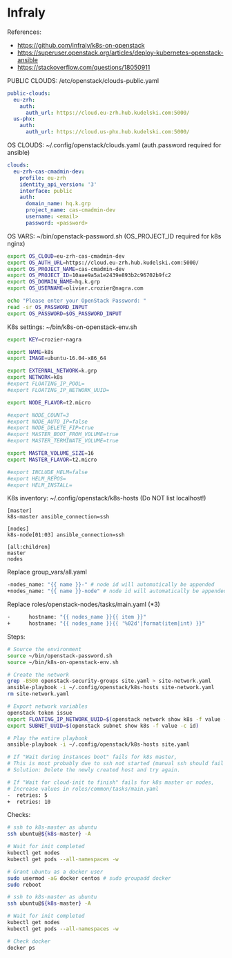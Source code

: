 # Infraly

References:
- https://github.com/infraly/k8s-on-openstack
- https://superuser.openstack.org/articles/deploy-kubernetes-openstack-ansible
- https://stackoverflow.com/questions/18050911

PUBLIC CLOUDS: /etc/openstack/clouds-public.yaml
```yaml
public-clouds:
  eu-zrh:
    auth:
      auth_url: https://cloud.eu-zrh.hub.kudelski.com:5000/
  us-phx:
    auth:
      auth_url: https://cloud.us-phx.hub.kudelski.com:5000/
```

OS CLOUDS: ~/.config/openstack/clouds.yaml (auth.password required for ansible)
```yaml
clouds:
  eu-zrh-cas-cmadmin-dev:
    profile: eu-zrh
    identity_api_version: '3'
    interface: public
    auth:
      domain_name: hq.k.grp
      project_name: cas-cmadmin-dev
      username: <email>
      password: <password>
```

OS VARS: ~/bin/openstack-password.sh (OS_PROJECT_ID required for k8s nginx)
```bash
export OS_CLOUD=eu-zrh-cas-cmadmin-dev
export OS_AUTH_URL=https://cloud.eu-zrh.hub.kudelski.com:5000/
export OS_PROJECT_NAME=cas-cmadmin-dev
export OS_PROJECT_ID=10aae9a5a1e2439e893b2c96702b9fc2
export OS_DOMAIN_NAME=hq.k.grp
export OS_USERNAME=olivier.crozier@nagra.com

echo "Please enter your OpenStack Password: "
read -sr OS_PASSWORD_INPUT
export OS_PASSWORD=$OS_PASSWORD_INPUT
```

K8s settings: ~/bin/k8s-on-openstack-env.sh
```bash
export KEY=crozier-nagra

export NAME=k8s
export IMAGE=ubuntu-16.04-x86_64

export EXTERNAL_NETWORK=k.grp
export NETWORK=k8s
#export FLOATING_IP_POOL=
#export FLOATING_IP_NETWORK_UUID=

export NODE_FLAVOR=t2.micro

#export NODE_COUNT=3
#export NODE_AUTO_IP=false
#export NODE_DELETE_FIP=true
#export MASTER_BOOT_FROM_VOLUME=true
#export MASTER_TERMINATE_VOLUME=true

export MASTER_VOLUME_SIZE=16
export MASTER_FLAVOR=t2.micro

#export INCLUDE_HELM=false
#export HELM_REPOS=
#export HELM_INSTALL=
```

K8s inventory: ~/.config/openstack/k8s-hosts (Do NOT list localhost!)
```
[master]
k8s-master ansible_connection=ssh

[nodes]
k8s-node[01:03] ansible_connection=ssh

[all:children]
master
nodes
```

Replace group_vars/all.yaml
```bash
-nodes_name: "{{ name }}-" # node id will automatically be appended
+nodes_name: "{{ name }}-node" # node id will automatically be appended
```

Replace roles/openstack-nodes/tasks/main.yaml (*3)
```bash
-      hostname: "{{ nodes_name }}{{ item }}"
+      hostname: "{{ nodes_name }}{{ '%02d'|format(item|int) }}"
```

Steps:
```bash
# Source the environment
source ~/bin/openstack-password.sh
source ~/bin/k8s-on-openstack-env.sh

# Create the network
grep -B500 openstack-security-groups site.yaml > site-network.yaml
ansible-playbook -i ~/.config/openstack/k8s-hosts site-network.yaml
rm site-network.yaml

# Export network variables
openstack token issue
export FLOATING_IP_NETWORK_UUID=$(openstack network show k8s -f value -c id)
export SUBNET_UUID=$(openstack subnet show k8s -f value -c id)

# Play the entire playbook
ansible-playbook -i ~/.config/openstack/k8s-hosts site.yaml

# If "Wait during instances boot" fails for k8s master,
# This is most probably due to ssh not started (manual ssh should fail too).
# Solution: Delete the newly created host and try again.

# If "Wait for cloud-init to finish" fails for k8s master or nodes,
# Increase values in roles/common/tasks/main.yaml
-  retries: 5
+  retries: 10
```

Checks:
```bash
# ssh to k8s-master as ubuntu
ssh ubuntu@${k8s-master} -A

# Wait for init completed
kubectl get nodes
kubectl get pods --all-namespaces -w

# Grant ubuntu as a docker user
sudo usermod -aG docker centos # sudo groupadd docker
sudo reboot

# ssh to k8s-master as ubuntu
ssh ubuntu@${k8s-master} -A

# Wait for init completed
kubectl get nodes
kubectl get pods --all-namespaces -w

# Check docker
docker ps
```
